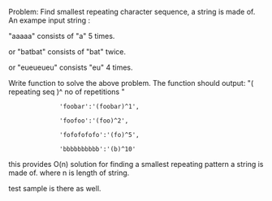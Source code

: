 Problem:  Find smallest repeating character sequence, a string is made of.
An exampe input string :

  "aaaaa" consists of "a" 5 times.
  
or "batbat" consists of "bat" twice.

or "eueueueu" consists "eu" 4 times.


Write function to solve the above problem. The function should output: "( repeating seq )^ no of repetitions "
  
                  'foobar':'(foobar)^1',
  
                  'foofoo':'(foo)^2',
                  
                  'fofofofofo':'(fo)^5',
                  
                  'bbbbbbbbbb':'(b)^10'


this provides O(n) solution for finding a smallest repeating pattern a string is made of.
where n is length of string.

test sample is there as well.
